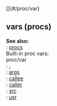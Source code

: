 []{#/proc/var}    
## vars (procs)    
**See also:**    
:   [procs](/ref/proc/proc.md)    
Built-in proc vars:    
proc/var    
:   [.](/ref/proc/var/%2e/%2e.md)    
:   [args](/ref/proc/var/args/args.md)    
:   [callee](/ref/proc/var/callee/callee.md)    
:   [caller](/ref/proc/var/caller/caller.md)    
:   [src](/ref/proc/var/src/src.md)    
:   [usr](/ref/proc/var/usr/usr.md)  